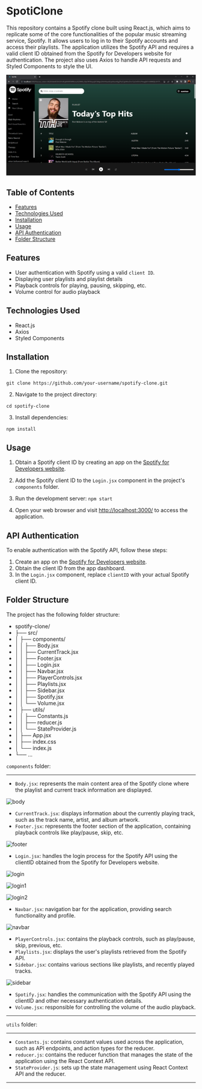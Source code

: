 # SpotiClone
This repository contains a Spotify clone built using React.js, which aims to replicate some of the core functionalities of the popular music streaming service, Spotify. 
It allows users to log in to their Spotify accounts and access their playlists. The application utilizes the Spotify API and requires a valid client ID obtained from the Spotify for Developers website for authentication. The project also uses Axios to handle API requests and Styled Components to style the UI.

![mainpage](images/Capture422.PNG)

## Table of Contents

- [Features](#features)
- [Technologies Used](#technologies-used)
- [Installation](#installation)
- [Usage](#usage)
- [API Authentication](#api-authentication)
- [Folder Structure](#folder-structure)

## Features

- User authentication with Spotify using a valid `client ID`.
- Displaying user playlists and playlist details
- Playback controls for playing, pausing, skipping, etc.
- Volume control for audio playback

## Technologies Used

- React.js
- Axios
- Styled Components

## Installation

1. Clone the repository:

```
git clone https://github.com/your-username/spotify-clone.git
```

2. Navigate to the project directory:
```
cd spotify-clone
```
3. Install dependencies:
```
npm install
```
## Usage

1. Obtain a Spotify client ID by creating an app on the [Spotify for Developers website](https://developer.spotify.com/dashboard/applications).

2. Add the Spotify client ID to the `Login.jsx` component in the project's `components` folder.

3. Run the development server:
```npm start```
4. Open your web browser and visit <http://localhost:3000/> to access the application.

## API Authentication

To enable authentication with the Spotify API, follow these steps:
1. Create an app on the [Spotify for Developers website](https://developer.spotify.com/dashboard/applications).
2. Obtain the client ID from the app dashboard.
3. In the `Login.jsx` component, replace `clientID` with your actual Spotify client ID.

## Folder Structure

The project has the following folder structure:
- spotify-clone/
- ├── src/
- │ ├── components/
- │ │ ├── Body.jsx
- │ │ ├── CurrentTrack.jsx
- │ │ ├── Footer.jsx
- │ │ ├── Login.jsx
- │ │ ├── Navbar.jsx
- │ │ ├── PlayerControls.jsx
- │ │ ├── Playlists.jsx
- │ │ ├── Sidebar.jsx
- │ │ ├── Spotify.jsx
- │ │ └── Volume.jsx
- │ ├── utils/
- │ │ ├── Constants.js
- │ │ ├── reducer.js
- │ │ └── StateProvider.js
- │ ├── App.jsx
- │ ├── index.css
- │ └── index.js
- └── ...


`components` folder:
____________________________________________________________________________________________________________________________________________________________________________
- `Body.jsx`: represents the main content area of the Spotify clone where the playlist and current track information are displayed.


![body](images/Capture427.PNG)


- `CurrentTrack.jsx`: displays information about the currently playing track, such as the track name, artist, and album artwork.
- `Footer.jsx`: represents the footer section of the application, containing playback controls like play/pause, skip, etc.

  
![footer](images/Capture423.PNG)


- `Login.jsx`: handles the login process for the Spotify API using the clientID  obtained from the Spotify for Developers website.
  

![login](images/Capture419.PNG)


![login1](images/Capture420.PNG)


![login2](images/Capture421.PNG)


- `Navbar.jsx`: navigation bar for the application, providing search functionality and profile.

  
![navbar](images/Capture426.PNG)


- `PlayerControls.jsx`: contains the playback controls, such as play/pause, skip, previous, etc.
- `Playlists.jsx`:  displays the user's playlists retrieved from the Spotify API.
- `Sidebar.jsx`: contains various sections like playlists, and recently played tracks.


![sidebar](images/Capture424.PNG)


- `Spotify.jsx`: handles the communication with the Spotify API using the clientID and other necessary authentication details.
- `Volume.jsx`:  responsible for controlling the volume of the audio playback.
____________________________________________________________________________________________________________________________________________________________________________

`utils` folder:
____________________________________________________________________________________________________________________________________________________________________________

- `Constants.js`:  contains constant values used across the application, such as API endpoints, and action types for the reducer.
- `reducer.js`: contains the reducer function that manages the state of the application using the React Context API.
- `StateProvider.js`:  sets up the state management using React Context API and the reducer.

____________________________________________________________________________________________________________________________________________________________________________
